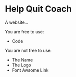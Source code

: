 # Help Quit Coach
A website...



You are free to use:
- Code

You are not free to use:
- The Name
- The Logo
- Font Awsome Link
